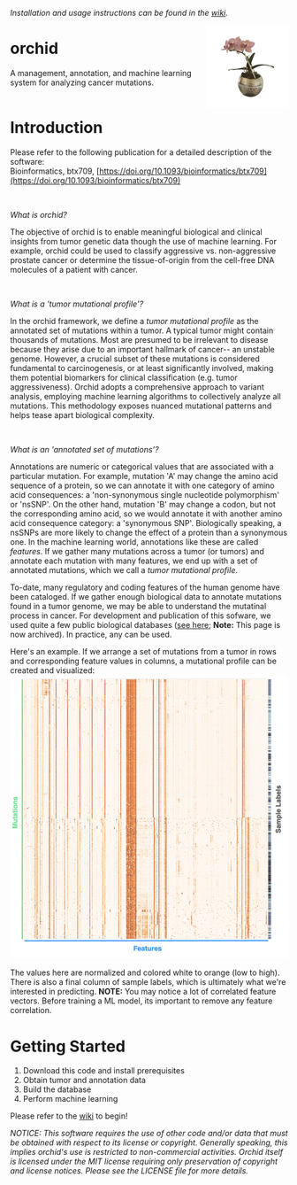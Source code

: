 _Installation and usage instructions can be found in the [wiki](https://github.com/Wittelab/orchid/wiki)._

<img src="images/orchid.png" alt="Orchid" height=150px; align="right">

# orchid
A management, annotation, and machine learning system for analyzing cancer mutations.  
<br/>  

# Introduction

Please refer to the following publication for a detailed description of the software:  
Bioinformatics, btx709, [https://doi.org/10.1093/bioinformatics/btx709](https://doi.org/10.1093/bioinformatics/btx709)
  
<br />  


_What is orchid?_ 

The objective of orchid is to enable meaningful biological and clinical insights from tumor genetic data though the use of machine learning. For example, orchid could be used to classify aggressive vs. non-aggressive prostate cancer or determine the tissue-of-origin from the cell-free DNA molecules of a patient with cancer.
  
<br />  

_What is a 'tumor mutational profile'?_

In the orchid framework, we define a _tumor mutational profile_ as the annotated set of mutations within a tumor. A typical tumor might contain thousands of mutations. Most are presumed to be irrelevant to disease because they arise due to an important hallmark of cancer-- an unstable genome. However, a crucial subset of these mutations is considered fundamental to carcinogenesis, or at least significantly involved, making them potential biomarkers for clinical classification (e.g. tumor aggressiveness). Orchid adopts a comprehensive approach to variant analysis, employing machine learning algorithms to collectively analyze all mutations. This methodology exposes nuanced mutational patterns and helps tease apart biological complexity.

<br />  


_What is an 'annotated set of mutations'?_
  
Annotations are numeric or categorical values that are associated with a particular mutation. For example, mutation 'A' may change the amino acid sequence of a protein, so we can annotate it with one category of amino acid consequences: a 'non-synonymous single nucleotide polymorphism' or 'nsSNP'. On the other hand, mutation 'B' may change a codon, but not the corresponding amino acid, so we would annotate it with another amino acid consequence category: a 'synonymous SNP'. Biologically speaking, a nsSNPs are more likely to change the effect of a protein than a synonymous one. In the machine learning world, annotations like these are called _features_. If we gather many mutations across a tumor (or tumors) and annotate each mutation with many features, we end up with a set of annotated mutations, which we call a _tumor mutational profile_.

To-date, many regulatory and coding features of the human genome have been cataloged. If we gather enough biological data to annotate mutations found in a tumor genome, we may be able to understand the mutatinal process in cancer. For development and publication of this sofware, we used quite a few public biological databases ([see here](https://web.archive.org/web/20190109010853/http://wittelab.ucsf.edu/orchid); **Note:** This page is now archived). In practice, any can be used.

Here's an example. If we arrange a set of mutations from a tumor in rows and corresponding feature values in columns, a mutational profile can be created and visualized:  
![Mutational Profile](images/mutational_profiles.png)
    
The values here are normalized and colored white to orange (low to high). There is also a final column of sample labels, which is ultimately what we're interested in predicting. **NOTE:** You may notice a lot of correlated feature vectors. Before training a ML model, its important to remove any feature correlation. 


# Getting Started
1. Download this code and install prerequisites  
2. Obtain tumor and annotation data  
3. Build the database  
4. Perform machine learning  

Please refer to the [wiki](https://github.com/Wittelab/orchid/wiki) to begin! 


_NOTICE:_
_This software requires the use of other code and/or data that must be obtained with respect to its license or copyright. Generally speaking, this implies orchid's use is restricted to non-commercial activities. Orchid itself is licensed under the MIT license requiring only preservation of copyright and license notices. Please see the LICENSE file for more details._

